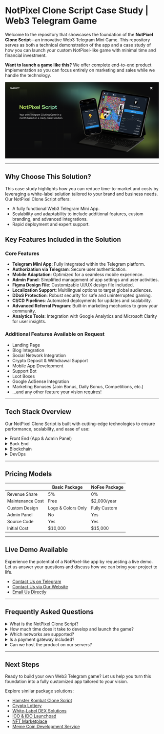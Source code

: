 # NotPixel Clone Script Case Study | Web3 Telegram Game 

Welcome to the repository that showcases the foundation of the **NotPixel Clone Script**—an innovative Web3 Telegram Mini Game. This repository serves as both a technical demonstration of the app and a case study of how you can launch your custom NotPixel-like game with minimal time and financial investment.

**Want to launch a game like this?** We offer complete end-to-end product implementation so you can focus entirely on marketing and sales while we handle the technology.

![NotPixel Bot Clone GitHub Image](notpixel.png "NotPixel Game Clone Script | GitHub")

---

## Why Choose This Solution?

This case study highlights how you can reduce time-to-market and costs by leveraging a white-label solution tailored to your brand and business needs. Our NotPixel Clone Script offers:

- A fully functional Web3 Telegram Mini App.
- Scalability and adaptability to include additional features, custom branding, and advanced integrations.
- Rapid deployment and expert support.

## Key Features Included in the Solution

### Core Features

- **Telegram Mini App**: Fully integrated within the Telegram platform.
- **Authorization via Telegram**: Secure user authentication.
- **Mobile Adaptation**: Optimized for a seamless mobile experience.
- **Admin Panel**: Simplified management of app settings and user activities.
- **Figma Design File**: Customizable UI/UX design file included.
- **Localization Support**: Multilingual options to target global audiences.
- **DDoS Protection**: Robust security for safe and uninterrupted gaming.
- **CI/CD Pipelines**: Automated deployments for updates and scalability.
- **Advanced Referral Program**: Built-in marketing mechanics to grow your community.
- **Analytics Tools**: Integration with Google Analytics and Microsoft Clarity for user insights.

### Additional Features Available on Request

- Landing Page  
- Blog Integration  
- Social Network Integration  
- Crypto Deposit & Withdrawal Support  
- Mobile App Development  
- Support Bot  
- Loot Boxes  
- Google AdSense Integration  
- Marketing Bonuses (Join Bonus, Daily Bonus, Competitions, etc.)  
- ...and any other feature your vision requires!

---

## Tech Stack Overview

Our NotPixel Clone Script is built with cutting-edge technologies to ensure performance, scalability, and ease of use:

<details>
  <summary>Front End (App & Admin Panel)</summary>
  <ul>
      <li>React.js</li>
      <li>Redux Toolkit</li>
      <li>TypeScript</li>
      <li>Wagmi</li>
      <li>Jest (Unit Testing)</li>
  </ul>
</details>

<details>
  <summary>Back End</summary>
  <ul>
      <li>Node.js</li>
      <li>Express.js</li>
      <li>TypeScript</li>
      <li>MongoDB & Mongoose</li>
      <li>Swagger (API Documentation)</li>
      <li>Jest & Supertest (Testing)</li>
  </ul>
</details>

<details>
  <summary>Blockchain</summary>
  <ul>
      <li>Solidity (Smart Contracts for Crypto Lottery)</li>
  </ul>
</details>

<details>
  <summary>DevOps</summary>
  <ul>
      <li>Docker</li>
      <li>GitLab CI</li>
      <li>AWS Services</li>
  </ul>
</details>

---

## Pricing Models

|                     | Basic Package      | NoFee Package |
|---------------------|--------------------|---------------|
| Revenue Share       | 5%                 | 0%            |
| Maintenance Cost    | Free               | $2,000/year   |
| Custom Design       | Logo & Colors Only | Fully Custom  |
| Admin Panel         | No                 | Yes           |
| Source Code         | Yes                | Yes           |
| Initial Cost        | $10,000            | $15,000       |

---

## Live Demo Available

Experience the potential of a NotPixel-like app by requesting a live demo. Let us answer your questions and discuss how we can bring your project to life.  

- <a href="https://telegram.me/omisoft" target="_blank">Contact Us on Telegram</a>  
- <a href="https://omisoft.net/contact-us?utm_campaign=NotPixel-bot-clone-script&utm_medium=social&utm_source=github" target="_blank">Contact Us via Our Website</a>  
- [Email Us Directly](mailto:hi@omisoft.net)  

---

## Frequently Asked Questions

<details>
  <summary>What is the NotPixel Clone Script?</summary>
  <p>The NotPixel Clone Script is a white-label package for a Telegram Tap-to-Earn game. It reduces the cost and complexity of launching a Web3 gaming product, making it accessible to more projects. Examples include NotCoin and TapSwap games.</p>
</details>

<details>
  <summary>How much time does it take to develop and launch the game?</summary>
  <p>As a white-label solution, our approach is 3-4 times faster than developing from scratch. You’ll have your customized app live within a month.</p>
</details>

<details>
  <summary>Which networks are supported?</summary>
  <p>All Ethereum-based networks, including Ethereum, Polygon, BNB Chain, Avalanche, and more. Additionally, we support TON, Telegram’s native blockchain network.</p>
</details>

<details>
  <summary>Is a payment gateway included?</summary>
  <p>No, as it requires licensing. If you have the necessary licenses, we can integrate your preferred payment gateway for an additional cost.</p>
</details>

<details>
  <summary>Can we host the product on our servers?</summary>
  <p>Yes! We’ll configure CI/CD pipelines to ensure seamless deployment and updates directly to your servers.</p>
</details>

---

## Next Steps

Ready to build your own Web3 Telegram game? Let us help you turn this foundation into a fully customized app tailored to your vision.  

Explore similar package solutions:  

- [Hamster Kombat Clone Script](https://omisoft.net/demo/hamster-kombat-clone-script)  
- [Crypto Lottery](https://omisoft.net/demo/crypto-lottery)  
- [White-Label DEX Solutions](https://omisoft.net/demo/white-label-dex-solutions)  
- [ICO & IDO Launchpad](https://omisoft.net/demo/white-label-crypto-launchpad-development)  
- [NFT Marketplace](https://omisoft.net/demo/whitelabel-nft-marketplace-development)  
- [Meme Coin Development Service](https://omisoft.net/demo/meme-coin-development-service)  

